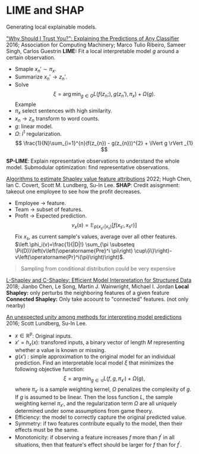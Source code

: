 # LIME and SHAP
Generating local explainable models.

["Why Should I Trust You?": Explaining the Predictions of Any Classifier](zotero://select/items/@ribeiroWhyShouldTrust2016)
2016; Association for Computing Machinery; Marco Tulio Ribeiro, Sameer Singh, Carlos Guestrin
**LIME:** Fit a local interpretable model $g$ around a certain observation.
- Smaple $x_{n}' \sim \pi_{x}$.
- Summarize $x_{n}' \to z_{n}'$.
- Solve
$$
\xi=\arg \min _{g \in G} L\left(f(z_{n};), g(z_{n}'), \pi_x\right)+\Omega(g).
$$
Example
- $\pi_{x}$ select sentences with high similarity.
- $x_{n}\to z_{n}$ transform to word counts.
- $g$: linear model.
- $\Omega$: $l^{1}$ regularization.
$$
\frac{1}{N}\sum_{i=1}^{n}(f(z_{n}) - g(z_{n}))^{2} + \lVert g \rVert _{1}
$$

**SP-LIME**: Explain representative observations to understand the whole model.
Submodular optimization: find representative observations.

[Algorithms to estimate Shapley value feature attributions](zotero://select/items/@chenAlgorithmsEstimateShapley2022)
2022; Hugh Chen, Ian C. Covert, Scott M. Lundberg, Su-In Lee.
**SHAP**: Credit asisgnment: takeout one employee to see how the profit decreases.
 - Employee $\to$ feature.
 - Team $\to$ subset of features.
 - Profit $\to$ Expected prediction.
$$
v_{x}(s) = \mathbb{E}_{p(x_{s^{c}}|x_{s})}[f(x_{s'}, x_{s^{c}})]
$$
Fix $x_{s}$, as current sample's values, average over all other features.
$\left.\phi_i(v)=\frac{1}{|D|!} \sum_{\pi \subseteq \Pi(D)}\left(v\left(\operatorname{Pre}^i \pi\right) \cup\{i\}\right)-v\left(\operatorname{Pr}^i(\pi)\right)\right)$.
> Sampling from conditional distribution could be very expensive


[L-Shapley and C-Shapley: Efficient Model Interpretation for Structured Data](zotero://select/items/@chenLShapleyCShapleyEfficient2018)
2018; Jianbo Chen, Le Song, Martin J. Wainwright, Michael I. Jordan
**Local Shapley:** only perturbs the neighboring features of a given feature
**Connected Shapley:** Only take acoount to "connected" features. (not only nearby)


[An unexpected unity among methods for interpreting model predictions](zotero://select/items/@lundbergUnexpectedUnityMethods2016)
2016; Scott Lundberg, Su-In Lee.
-  $x \in\mathbb{R}^{p}$: Original inputs.
 - $x'=h_{x}(x)$: transfored inputs, a binary vector of length $M$ representing whether a value is known or missing. 
 - $g(x')$ : simple approximation to the original model for an individual prediction.
Find an interpretable local model $\xi$ that minimizes the following objective function:
$$
\xi=\arg \min _{g\in\mathcal{G}} L(f, g, \pi_{x'}) + \Omega(g),
$$
where $\pi_{x'}$ is a sample weighting kernel, $\Omega$ penalizes the complexity of $g$. If $g$ is assumed to be linear. Then the loss function $L$, the sample weighting kernel $\pi_{x'}$, and the regularization term $\Omega$ are all uniquely determined under some assumptions from game theory.
- Efficiency: the model to correctly capture the original predicted value.
- Symmetry: if two features contribute equally to the model, then their effects must be the same.
- Monotonicity: if observing a feature increases $f$ more than $f^{\prime}$ in all situations, then that feature's effect should be larger for $f$ than for $f^{\prime}$.




